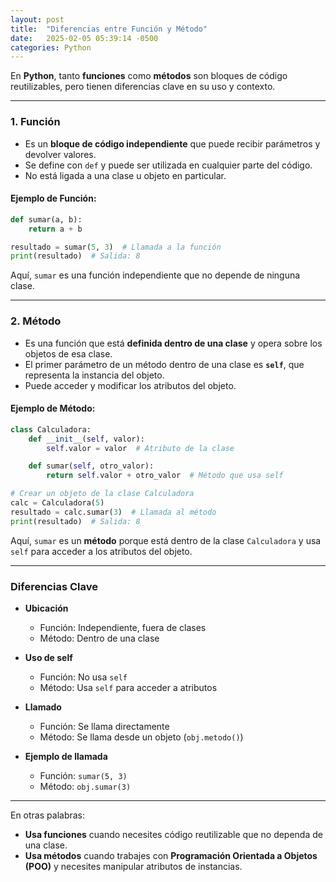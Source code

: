 ```yaml
---
layout: post
title:  "Diferencias entre Función y Método"
date:   2025-02-05 05:39:14 -0500
categories: Python
---
```


En **Python**, tanto **funciones** como **métodos** son bloques de código reutilizables, pero tienen diferencias clave en su uso y contexto.

---

### **1. Función**
- Es un **bloque de código independiente** que puede recibir parámetros y devolver valores.
- Se define con `def` y puede ser utilizada en cualquier parte del código.
- No está ligada a una clase u objeto en particular.

#### **Ejemplo de Función:**
```python
def sumar(a, b):
    return a + b

resultado = sumar(5, 3)  # Llamada a la función
print(resultado)  # Salida: 8
```

Aquí, `sumar` es una función independiente que no depende de ninguna clase.

---

### **2. Método**
- Es una función que está **definida dentro de una clase** y opera sobre los objetos de esa clase.
- El primer parámetro de un método dentro de una clase es **`self`**, que representa la instancia del objeto.
- Puede acceder y modificar los atributos del objeto.

#### **Ejemplo de Método:**
```python
class Calculadora:
    def __init__(self, valor):
        self.valor = valor  # Atributo de la clase

    def sumar(self, otro_valor):
        return self.valor + otro_valor  # Método que usa self

# Crear un objeto de la clase Calculadora
calc = Calculadora(5)
resultado = calc.sumar(3)  # Llamada al método
print(resultado)  # Salida: 8
```

Aquí, `sumar` es un **método** porque está dentro de la clase `Calculadora` y usa `self` para acceder a los atributos del objeto.

---

### **Diferencias Clave**

- **Ubicación**  
  - Función: Independiente, fuera de clases  
  - Método: Dentro de una clase  

- **Uso de self**  
  - Función: No usa `self`  
  - Método: Usa `self` para acceder a atributos  

- **Llamado**  
  - Función: Se llama directamente  
  - Método: Se llama desde un objeto (`obj.metodo()`)  

- **Ejemplo de llamada**  
  - Función: `sumar(5, 3)`  
  - Método: `obj.sumar(3)`  

---
En otras palabras:
- **Usa funciones** cuando necesites código reutilizable que no dependa de una clase.
- **Usa métodos** cuando trabajes con **Programación Orientada a Objetos (POO)** y necesites manipular atributos de instancias.
